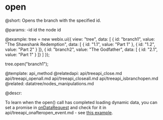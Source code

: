 open
====

@short: Opens the branch with the specified id.
	

@params:
-id	id	the node id


@example:
tree = new webix.ui({
	view: "tree",
	data: [
		{ id: "branch1", value: "The Shawshank Redemption", data: [
			{ id: "1.1", value: "Part 1" },
			{ id: "1.2", value: "Part 2" }
		]},
		{ id: "branch2", value: "The Godfather", data: [
			{ id: "2.1", value: "Part 1" }
		]}
	]
});	

tree.open("branch1");


@template:	api_method
@relatedapi:
	api/treeapi_close.md
    api/treeapi_openall.md
	api/treeapi_closeall.md
    api/treeapi_isbranchopen.md
@related:
	datatree/nodes_manipulations.md
    
@descr:

To learn when the open() call has completed loading dynamic data, you can set a promise in [onDataRequest](api/treedataloader_ondatarequest_event.md)
and check for it in api/treeapi_onafteropen_event.md - see [this example](http://forum.webix.com/discussion/comment/3783).